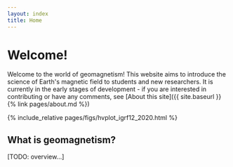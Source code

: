 ```yaml
---
layout: index
title: Home
---
```


# Welcome!

Welcome to the world of geomagnetism! This website aims to introduce the science of Earth's magnetic field to students and new researchers. It is currently in the early stages of development - if you are interested in contributing or have any comments, see [About this site]({{ site.baseurl }}{% link pages/about.md %})

{% include_relative pages/figs/hvplot_igrf12_2020.html %}

## What is geomagnetism?



[TODO: overview...]
